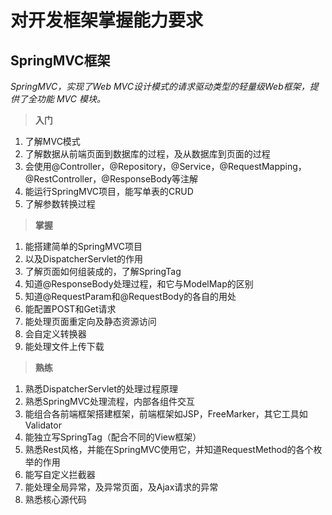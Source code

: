 # 对开发框架掌握能力要求

## SpringMVC框架
*SpringMVC，实现了Web MVC设计模式的请求驱动类型的轻量级Web框架，提供了全功能 MVC 模块。*

> **入门**

1. 了解MVC模式
2. 了解数据从前端页面到数据库的过程，及从数据库到页面的过程
3. 会使用@Controller，@Repository，@Service，@RequestMapping，@RestController，@ResponseBody等注解
4. 能运行SpringMVC项目，能写单表的CRUD
5. 了解参数转换过程

> **掌握**

1. 能搭建简单的SpringMVC项目
2. 以及DispatcherServlet的作用
3. 了解页面如何组装成的，了解SpringTag
4. 知道@ResponseBody处理过程，和它与ModelMap的区别
5. 知道@RequestParam和@RequestBody的各自的用处
6. 能配置POST和Get请求
7. 能处理页面重定向及静态资源访问
8. 会自定义转换器
9. 能处理文件上传下载


> **熟练**

1. 熟悉DispatcherServlet的处理过程原理
3. 熟悉SpringMVC处理流程，内部各组件交互
4. 能组合各前端框架搭建框架，前端框架如JSP，FreeMarker，其它工具如Validator
5. 能独立写SpringTag（配合不同的View框架）
6. 熟悉Rest风格，并能在SpringMVC使用它，并知道RequestMethod的各个枚举的作用
7. 能写自定义拦截器
8. 能处理全局异常，及异常页面，及Ajax请求的异常
9. 熟悉核心源代码
